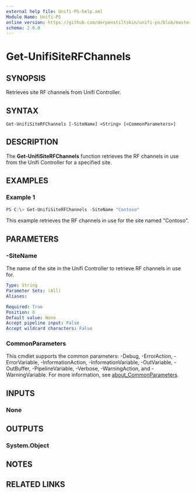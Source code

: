 ```yaml
---
external help file: Unifi-PS-help.xml
Module Name: Unifi-PS
online version: https://github.com/derpenstiltskin/unifi-ps/blob/master/docs/Get-UnifiSiteRFChannels.md
schema: 2.0.0
---
```


# Get-UnifiSiteRFChannels

## SYNOPSIS
Retrieves site RF channels from Unifi Controller.

## SYNTAX

```
Get-UnifiSiteRFChannels [-SiteName] <String> [<CommonParameters>]
```

## DESCRIPTION
The **Get-UnifiSiteRFChannels** function retrieves the RF channels in use from the Unifi Controller for a specified site.

## EXAMPLES

### Example 1
```powershell
PS C:\> Get-UnifiSiteRFChannels -SiteName "Contoso"
```

This example retrieves the RF channels in use for the site named "Contoso".

## PARAMETERS

### -SiteName
The name of the site in the Unifi Controller to retrieve RF channels in use for.

```yaml
Type: String
Parameter Sets: (All)
Aliases:

Required: True
Position: 0
Default value: None
Accept pipeline input: False
Accept wildcard characters: False
```

### CommonParameters
This cmdlet supports the common parameters: -Debug, -ErrorAction, -ErrorVariable, -InformationAction, -InformationVariable, -OutVariable, -OutBuffer, -PipelineVariable, -Verbose, -WarningAction, and -WarningVariable. For more information, see [about_CommonParameters](http://go.microsoft.com/fwlink/?LinkID=113216).

## INPUTS

### None
## OUTPUTS

### System.Object
## NOTES

## RELATED LINKS
